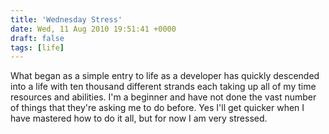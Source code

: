 ```yaml
---
title: 'Wednesday Stress'
date: Wed, 11 Aug 2010 19:51:41 +0000
draft: false
tags: [life]
---
```


What began as a simple entry to life as a developer has quickly descended into a life with ten thousand different strands each taking up all of my time resources and abilities. I'm a beginner and have not done the vast number of things that they're asking me to do before. Yes I'll get quicker when I have mastered how to do it all, but for now I am very stressed.